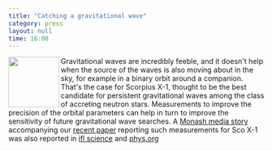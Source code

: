 ```yaml
---
title: "Catching a gravitational wave"
category: press
layout: null
time: 16:00
---
```

<!-- header generated from blosxom format post; make_header.pl 23.1.2022 -->
<p>
<!-- added retroactively 2015 Jul 3 -->
<a href="http://phys.org/news/2014-06-gravitational.html"><img src="http://cdn.phys.org/newman/csz/news/800/2014/catchingagra.jpg" width="100" align="left"></a>
Gravitational waves are incredibly feeble, and it doesn't help when the
source of the waves is also moving about in the sky, for example in a binary
orbit around a companion. That's the case for Scorpius X-1, thought to be the
best candidate for persistent gravitational waves among the class of accreting
neutron stars. Measurements to improve the precision of the orbital parameters
can help in turn to improve the sensitivity of future gravitational wave 
searches. A 
<a href="http://monash.edu/news/show/catching-a-gravitational-wave">Monash media story</a> 
accompanying our 
<a href="http://iopscience.iop.org/0004-637X/781/1/14">recent paper</a> reporting such measurements for Sco X-1 was also reported in 
<a href="http://www.iflscience.com/physics/researchers-getting-closer-proving-gravitational-waves-neutron-stars">ifl science</a>
and
<a href="http://phys.org/news/2014-06-gravitational.html">phys.org</a>
